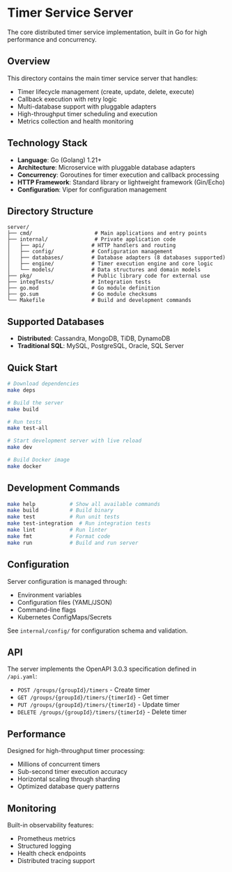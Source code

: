# Timer Service Server

The core distributed timer service implementation, built in Go for high performance and concurrency.

## Overview

This directory contains the main timer service server that handles:
- Timer lifecycle management (create, update, delete, execute)
- Callback execution with retry logic
- Multi-database support with pluggable adapters
- High-throughput timer scheduling and execution
- Metrics collection and health monitoring

## Technology Stack

- **Language**: Go (Golang) 1.21+
- **Architecture**: Microservice with pluggable database adapters
- **Concurrency**: Goroutines for timer execution and callback processing
- **HTTP Framework**: Standard library or lightweight framework (Gin/Echo)
- **Configuration**: Viper for configuration management

## Directory Structure

```
server/
├── cmd/                    # Main applications and entry points
├── internal/               # Private application code
│   ├── api/               # HTTP handlers and routing
│   ├── config/            # Configuration management
│   ├── databases/         # Database adapters (8 databases supported)
│   ├── engine/            # Timer execution engine and core logic
│   └── models/            # Data structures and domain models
├── pkg/                   # Public library code for external use
├── integTests/            # Integration tests
├── go.mod                 # Go module definition
├── go.sum                 # Go module checksums
└── Makefile               # Build and development commands
```

## Supported Databases

- **Distributed**: Cassandra, MongoDB, TiDB, DynamoDB
- **Traditional SQL**: MySQL, PostgreSQL, Oracle, SQL Server

## Quick Start

```bash
# Download dependencies
make deps

# Build the server
make build

# Run tests
make test-all

# Start development server with live reload
make dev

# Build Docker image
make docker
```

## Development Commands

```bash
make help           # Show all available commands
make build          # Build binary
make test           # Run unit tests
make test-integration  # Run integration tests
make lint           # Run linter
make fmt            # Format code
make run            # Build and run server
```

## Configuration

Server configuration is managed through:
- Environment variables
- Configuration files (YAML/JSON)
- Command-line flags
- Kubernetes ConfigMaps/Secrets

See `internal/config/` for configuration schema and validation.

## API

The server implements the OpenAPI 3.0.3 specification defined in `/api.yaml`:
- `POST /groups/{groupId}/timers` - Create timer
- `GET /groups/{groupId}/timers/{timerId}` - Get timer
- `PUT /groups/{groupId}/timers/{timerId}` - Update timer
- `DELETE /groups/{groupId}/timers/{timerId}` - Delete timer

## Performance

Designed for high-throughput timer processing:
- Millions of concurrent timers
- Sub-second timer execution accuracy
- Horizontal scaling through sharding
- Optimized database query patterns

## Monitoring

Built-in observability features:
- Prometheus metrics
- Structured logging
- Health check endpoints
- Distributed tracing support 